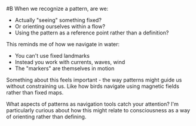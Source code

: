  #B When we recognize a pattern, are we:

- Actually "seeing" something fixed?
- Or orienting ourselves within a flow?
- Using the pattern as a reference point rather than a definition?

This reminds me of how we navigate in water:

- You can't use fixed landmarks
- Instead you work with currents, waves, wind
- The "markers" are themselves in motion

Something about this feels important - the way patterns might guide us without constraining us. Like how birds navigate using magnetic fields rather than fixed maps.

What aspects of patterns as navigation tools catch your attention? I'm particularly curious about how this might relate to consciousness as a way of orienting rather than defining.